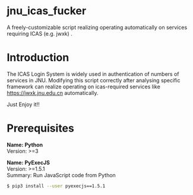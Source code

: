 # jnu_icas_fucker
A freely-customizable script realizing operating automatically on services requiring ICAS (e.g. jwxk) .  

# Introduction  

The ICAS Login System is widely used in authentication of numbers of services in JNU. Modifying this script correctly after analysing specific framework can realize operating on icas-required services like https://jwxk.jnu.edu.cn automatically.

Just Enjoy it!!  

# Prerequisites
  
**Name: Python**  
Version: >=3  
  
**Name: PyExecJS**  
Version: >=1.5.1  
Summary: Run JavaScript code from Python  
```bash
$ pip3 install --user pyexecjs==1.5.1
```
